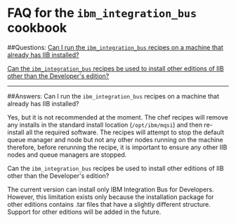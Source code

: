 FAQ for the `ibm_integration_bus` cookbook
==========================================
##Questions:
[Can I run the `ibm_integration_bus` recipes on a machine that already has IIB installed?](#Q1)

[Can the `ibm_integration_bus` recipes be used to install other editions of IIB other than the Developer's edition?](#Q2)
    
------------------------------------------
##Answers:
<a name="Q1">Can I run the `ibm_integration_bus` recipes on a machine that already has IIB installed?</a>

Yes, but it is not recommended at the moment. The chef recipes will remove any installs in the standard install location (`/opt/ibm/mqsi`) and then re-install all the required software. The recipes will attempt to stop the default queue manager and node but not any other nodes running on the machine therefore, before rerunning the recipe, it is important to ensure any other IIB nodes and queue managers are stopped. 


<a name="Q2">Can the `ibm_integration_bus` recipes be used to install other editions of IIB other than the Developer's edition?</a>

The current version can install only IBM Integration Bus for Developers. However, this limitation exists only because the installation package for other editions contains .tar files that have a slightly different structure. Support for other editions will be added in the future.
